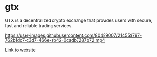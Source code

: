 # gtx
GTX is a decentralized crypto exchange that provides users with secure, fast and reliable trading services.


https://user-images.githubusercontent.com/80489007/214559797-762b1dc7-c3d7-466e-ab42-0cadb7287b72.mp4

[Link to website](https://jocular-dango-907c84.netlify.app/)
